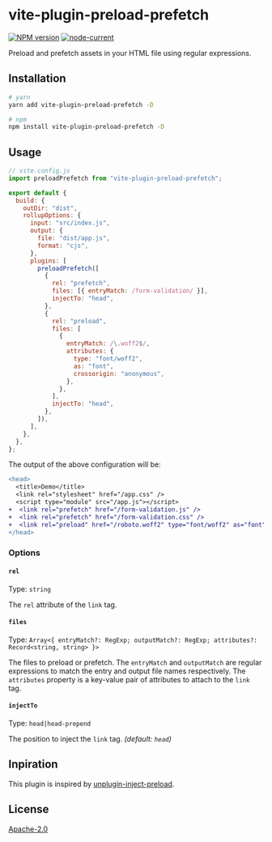 # vite-plugin-preload-prefetch

[![NPM version](https://img.shields.io/npm/v/vite-plugin-preload-prefetch)](https://www.npmjs.com/package/vite-plugin-preload-prefetch) [![node-current](https://img.shields.io/node/v/vite-plugin-preload-prefetch)](https://nodejs.org/) 

Preload and prefetch assets in your HTML file using regular expressions.

## Installation

```bash
# yarn
yarn add vite-plugin-preload-prefetch -D

# npm
npm install vite-plugin-preload-prefetch -D
```

## Usage

```js
// vite.config.js
import preloadPrefetch from "vite-plugin-preload-prefetch";

export default {
  build: {
    outDir: "dist",
    rollupOptions: {
      input: "src/index.js",
      output: {
        file: "dist/app.js",
        format: "cjs",
      },
      plugins: [
        preloadPrefetch([
          {
            rel: "prefetch",
            files: [{ entryMatch: /form-validation/ }],
            injectTo: "head",
          },
          {
            rel: "preload",
            files: [
              {
                entryMatch: /\.woff2$/,
                attributes: {
                  type: "font/woff2",
                  as: "font",
                  crossorigin: "anonymous",
                },
              },
            ],
            injectTo: "head",
          },
        ]),
      ],
    },
  },
};
```

The output of the above configuration will be:

```diff
<head>
  <title>Demo</title>
  <link rel="stylesheet" href="/app.css" />
  <script type="module" src="/app.js"></script>
+  <link rel="prefetch" href="/form-validation.js" />
+  <link rel="prefetch" href="/form-validation.css" />
+  <link rel="preload" href="/roboto.woff2" type="font/woff2" as="font" crossorigin="anonymous" />
</head>
```

### Options

#### `rel`

Type: `string`

The `rel` attribute of the `link` tag.

#### `files`

Type: `Array<{ entryMatch?: RegExp; outputMatch?: RegExp; attributes?: Record<string, string> }>`

The files to preload or prefetch. The `entryMatch` and `outputMatch` are regular expressions to match the entry and output file names respectively. The `attributes` property is a key-value pair of attributes to attach to the `link` tag.

#### `injectTo`

Type: `head|head-prepend`

The position to inject the `link` tag. _(default: `head`)_

## Inpiration

This plugin is inspired by [unplugin-inject-preload](https://github.com/Applelo/unplugin-inject-preload).

## License

[Apache-2.0](LICENSE)
